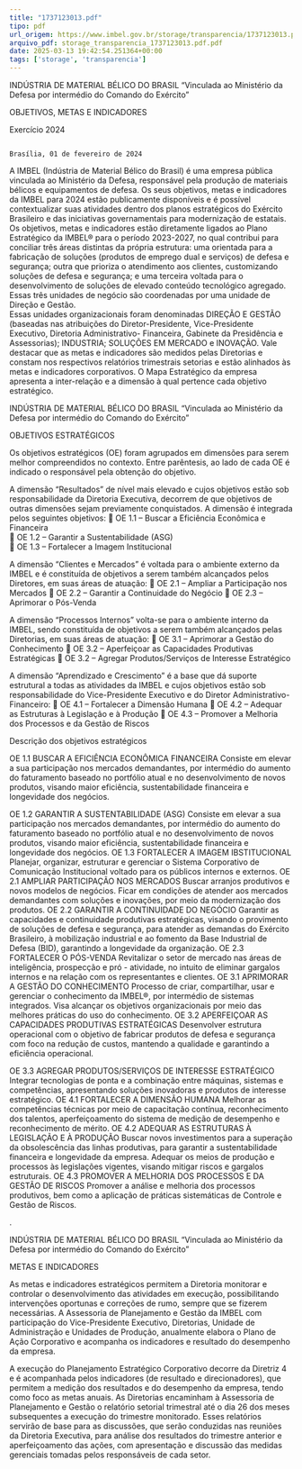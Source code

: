 ```yaml
---
title: "1737123013.pdf"
tipo: pdf
url_origem: https://www.imbel.gov.br/storage/transparencia/1737123013.pdf
arquivo_pdf: storage_transparencia_1737123013.pdf.pdf
date: 2025-03-13 19:42:54.251364+00:00
tags: ['storage', 'transparencia']
---
```


 
 
 
 
 
INDÚSTRIA DE MATERIAL BÉLICO DO BRASIL 
“Vinculada ao Ministério da Defesa por intermédio do Comando do Exército” 
 
 
OBJETIVOS, METAS E INDICADORES 
 
Exercício 2024 
 
                                                                             Brasília, 01 de fevereiro de 2024 
 
 
A IMBEL (Indústria de Material Bélico do Brasil) é uma empresa pública vinculada ao Ministério da Defesa, responsável pela produção de materiais 
bélicos e equipamentos de defesa. Os seus objetivos, metas e indicadores da IMBEL para 2024 estão publicamente disponíveis e é possível contextualizar suas 
atividades dentro dos planos estratégicos do Exército Brasileiro e das iniciativas governamentais para modernização de estatais. 
Os objetivos, metas e indicadores estão diretamente ligados ao Plano Estratégico da IMBEL® para o período 2023-2027, no qual contribui para  conciliar 
três áreas distintas da própria estrutura: uma orientada para a fabricação de soluções (produtos de emprego dual e serviços) de defesa e segurança; outra que 
prioriza o atendimento  aos clientes, customizando soluções de defesa e segurança; e uma terceira voltada para o desenvolvimento de soluções de elevado 
conteúdo tecnológico agregado. Essas três unidades de negócio são coordenadas por uma unidade de Direção e Gestão.  
Essas unidades organizacionais foram denominadas DIREÇÃO E GESTÃO (baseadas nas atribuições do Diretor-Presidente, Vice-Presidente Executivo, 
Diretoria Administrativo- Financeira, Gabinete da Presidência e Assessorias); INDUSTRIA; SOLUÇÕES EM MERCADO e INOVAÇÃO. 
Vale destacar que as metas e indicadores são medidos pelas Diretorias e constam nos respectivos relatórios trimestrais setorias e estão alinhados às metas 
e indicadores corporativos. 
O Mapa Estratégico da empresa apresenta a inter-relação e a dimensão à qual pertence cada objetivo estratégico. 
 
 
 
 

 
 

 
 
 
 
 
INDÚSTRIA DE MATERIAL BÉLICO DO BRASIL 
“Vinculada ao Ministério da Defesa por intermédio do Comando do Exército” 
 
 
OBJETIVOS ESTRATÉGICOS 
 
Os objetivos estratégicos (OE) foram agrupados em dimensões para serem melhor compreendidos no contexto. Entre parêntesis, ao lado de cada OE 
é indicado o responsável pela obtenção do objetivo. 
 
A dimensão “Resultados” de nível mais elevado e cujos objetivos estão sob responsabilidade da Diretoria Executiva, decorrem de que objetivos de 
outras dimensões sejam previamente conquistados. A dimensão é integrada pelos seguintes objetivos: 
 OE 1.1 – Buscar a Eficiência Econômica e Financeira  
 OE 1.2 – Garantir a Sustentabilidade (ASG)  
 OE 1.3 – Fortalecer a Imagem Institucional  
 
A dimensão “Clientes e Mercados” é voltada para o ambiente externo da IMBEL e é constituída de objetivos a serem também alcançados pelos Diretores, em 
suas áreas de atuação: 
 OE 2.1 – Ampliar a Participação nos Mercados 
 OE 2.2 – Garantir a Continuidade do Negócio 
 OE 2.3 – Aprimorar o Pós-Venda 
 
A dimensão “Processos Internos” volta-se para o ambiente interno da IMBEL, sendo constituída de objetivos a serem também alcançados pelas Diretorias, 
em suas áreas de atuação: 
 OE 3.1 – Aprimorar a Gestão do Conhecimento 
 OE 3.2 – Aperfeiçoar as Capacidades Produtivas Estratégicas 
 OE 3.2 – Agregar Produtos/Serviços de Interesse Estratégico 
 
A dimensão “Aprendizado e Crescimento” é a base que dá suporte estrutural a todas as atividades da IMBEL e cujos objetivos estão sob 
responsabilidade do Vice-Presidente Executivo e do Diretor Administrativo-Financeiro: 
 OE 4.1 – Fortalecer a Dimensão Humana 
 OE 4.2 – Adequar as Estruturas à Legislação e à Produção 
 OE 4.3 – Promover a Melhoria dos Processos e da Gestão de Riscos 

 
Descrição dos objetivos estratégicos 
 
OE 1.1 BUSCAR A EFICIÊNCIA ECONÔMICA FINANCEIRA 
Consiste em elevar a sua participação nos mercados demandantes, por intermédio do aumento do faturamento baseado no portfólio atual e no 
desenvolvimento de novos produtos, visando maior eficiência, sustentabilidade financeira e longevidade dos negócios. 
 
OE 1.2 GARANTIR A SUSTENTABILIDADE (ASG) 
Consiste em elevar a sua participação nos mercados demandantes, por intermédio do aumento do faturamento baseado no portfólio atual e no 
desenvolvimento de novos produtos, visando maior eficiência, sustentabilidade financeira e longevidade dos negócios. 
OE 1.3 FORTALECER A IMAGEM IBSTITUCIONAL 
Planejar, organizar, estruturar e gerenciar o Sistema Corporativo de Comunicação Institucional voltado para os públicos internos e externos. 
OE 2.1 AMPLIAR PARTICIPAÇÃO NOS MERCADOS 
Buscar arranjos produtivos e novos modelos de negócios. Ficar em condições de atender  aos  mercados  demandantes com  soluções  e  inovações, por meio da 
modernização dos produtos. 
OE 2.2 GARANTIR A CONTINUIDADE DO NEGÓCIO 
Garantir as capacidades e continuidade produtivas estratégicas, visando o provimento de soluções de defesa e segurança, para atender as demandas do Exército 
Brasileiro, à mobilização industrial e ao fomento da Base Industrial de Defesa (BID), garantindo a longevidade da organização. 
OE 2.3 FORTALECER O PÓS-VENDA 
Revitalizar o setor de mercado nas áreas de inteligência, prospecção e pró - atividade, no intuito de eliminar gargalos internos e na relação com os 
representantes e clientes. 
OE 3.1 APRIMORAR A GESTÃO DO CONHECIMENTO 
Processo de criar, compartilhar, usar e gerenciar o conhecimento da IMBEL®, por intermédio de sistemas integrados. Visa alcançar os objetivos 
organizacionais por meio das melhores práticas do uso do conhecimento. 
OE 3.2 APERFEIÇOAR AS CAPACIDADES PRODUTIVAS ESTRATÉGICAS 
Desenvolver estrutura operacional com o objetivo de fabricar produtos de defesa e segurança com foco na redução de custos, mantendo a qualidade e 
garantindo a eficiência operacional. 

 
OE 3.3 AGREGAR PRODUTOS/SERVIÇOS DE INTERESSE ESTRATÉGICO 
Integrar tecnologias de ponta e a combinação entre máquinas, sistemas e competências, apresentando soluções inovadoras e produtos de interesse estratégico. 
OE 4.1 FORTALECER A DIMENSÃO HUMANA 
Melhorar as competências técnicas por meio de capacitação contínua, reconhecimento dos talentos, aperfeiçoamento do sistema de medição de desempenho e 
reconhecimento de mérito. 
OE 4.2 ADEQUAR AS ESTRUTURAS À LEGISLAÇÃO E À PRODUÇÃO 
Buscar novos investimentos para a superação da obsolescência das linhas produtivas, para garantir a sustentabilidade financeira e longevidade da empresa. 
Adequar os meios de produção e processos às legislações vigentes, visando mitigar riscos e gargalos estruturais. 
OE 4.3 PROMOVER A MELHORIA DOS PROCESSOS E DA GESTÃO DE RISCOS 
Promover a análise e melhoria dos processos produtivos, bem como a aplicação de práticas sistemáticas de Controle e Gestão de Riscos. 
 
.

 
 
 
 
 
 
 
INDÚSTRIA DE MATERIAL BÉLICO DO BRASIL 
“Vinculada ao Ministério da Defesa por intermédio do Comando do Exército” 
 
 
METAS E INDICADORES 
 
As metas e indicadores estratégicos permitem a Diretoria monitorar e controlar o desenvolvimento das atividades em execução, possibilitando 
intervenções oportunas e correções de rumo, sempre que se fizerem necessárias. 
A Assessoria de Planejamento e Gestão da IMBEL com participação do Vice-Presidente Executivo, Diretorias, Unidade de Administração e Unidades 
de Produção, anualmente elabora o Plano de Ação Corporativo e acompanha os indicadores e resultado do desempenho da empresa. 
 
A execução do Planejamento Estratégico Corporativo decorre da Diretriz 4 e é acompanhada pelos indicadores (de resultado e direcionadores), que 
permitem a medição dos resultados e do desempenho da empresa, tendo como foco as metas anuais. 
As Diretorias encaminham à Assessoria de Planejamento e Gestão o relatório setorial trimestral até o dia 26 dos meses subsequentes a execução do 
trimestre monitorado. Esses relatórios servirão de base para as discussões, que serão conduzidas nas reuniões da Diretoria Executiva, para análise dos resultados 
do trimestre anterior e aperfeiçoamento das ações, com apresentação e discussão das medidas gerenciais tomadas pelos responsáveis de cada setor. 
 
 
 
 
 
 
 



